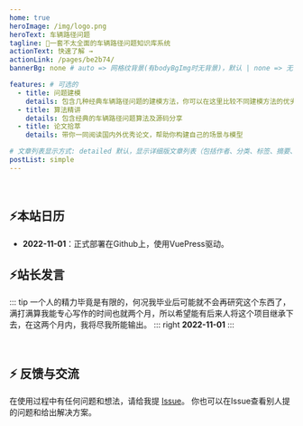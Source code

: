 ```yaml
---
home: true
heroImage: /img/logo.png
heroText: 车辆路径问题
tagline: 🚗一套不太全面的车辆路径问题知识库系统
actionText: 快速了解 →
actionLink: /pages/be2b74/
bannerBg: none # auto => 网格纹背景(有bodyBgImg时无背景)，默认 | none => 无 | '大图地址' | background: 自定义背景样式       提示：如发现文本颜色不适应你的背景时可以到palette.styl修改$bannerTextColor变量

features: # 可选的
  - title: 问题建模
    details: 包含几种经典车辆路径问题的建模方法，你可以在这里比较不同建模方法的优劣
  - title: 算法精讲
    details: 包含经典的车辆路径问题算法及源码分享
  - title: 论文拾萃
    details: 带你一同阅读国内外优秀论文，帮助你构建自己的场景与模型

# 文章列表显示方式: detailed 默认，显示详细版文章列表（包括作者、分类、标签、摘要、分页等）| simple => 显示简约版文章列表（仅标题和日期）| none 不显示文章列表
postList: simple
---
```


<br/>

## ⚡️本站日历

- **2022-11-01**：正式部署在Github上，使用VuePress驱动。


## ⚡️站长发言

::: tip
一个人的精力毕竟是有限的，何况我毕业后可能就不会再研究这个东西了，满打满算我能专心写作的时间也就两个月，所以希望能有后来人将这个项目继承下去，在这两个月内，我将尽我所能输出。
::: right
**2022-11-01**
:::

<br/>


## ⚡ 反馈与交流

在使用过程中有任何问题和想法，请给我提 [Issue](https://github.com/musoulee/vrp-learning/issues)。
你也可以在Issue查看别人提的问题和给出解决方案。
